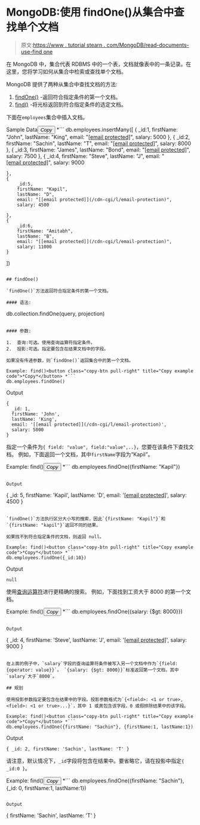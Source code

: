 # MongoDB:使用 findOne()从集合中查找单个文档

> 原文:[https://www . tutorial stearn . com/MongoDB/read-documents-use-find one](https://www.tutorialsteacher.com/mongodb/read-documents-using-findone)

在 MongoDB 中，集合代表 RDBMS 中的一个表，文档就像表中的一条记录。在这里，您将学习如何从集合中检索或查找单个文档。

MongoDB 提供了两种从集合中查找文档的方法:

1.  [findOne()](#findone) -返回符合指定条件的第一个文档。
2.  [find()](/mongodb/read-documents-using-find) -将光标返回到符合指定条件的选定文档。

下面在`employees`集合中插入文档。

Sample Data<button class="copy-btn pull-right" title="Copy example code">*Copy*</button> *```
db.employees.insertMany([
    { 
        _id:1,
        firstName: "John",
        lastName: "King",
        email: "[[email protected]](/cdn-cgi/l/email-protection)",
        salary: 5000
    },
    { 
        _id:2,
        firstName: "Sachin",
        lastName: "T",
        email: "[[email protected]](/cdn-cgi/l/email-protection)",
        salary: 8000
    },
    { 
        _id:3,
        firstName: "James",
        lastName: "Bond",
        email: "[[email protected]](/cdn-cgi/l/email-protection)",
        salary: 7500
    },
    { 
        _id:4,
        firstName: "Steve",
        lastName: "J",
        email: "[[email protected]](/cdn-cgi/l/email-protection)",
        salary: 9000

    },
    { 
        _id:5,
        firstName: "Kapil",
        lastName: "D",
        email: "[[email protected]](/cdn-cgi/l/email-protection)",
        salary: 4500

    },
    { 
        _id:6,
        firstName: "Amitabh",
        lastName: "B",
        email: "[[email protected]](/cdn-cgi/l/email-protection)",
        salary: 11000
    }
]) 
```

## findOne()

`findOne()`方法返回符合指定条件的第一个文档。

#### 语法:

```
db.collection.findOne(query, projection)
```

#### 参数:

1.  查询:可选。使用查询运算符指定条件。
2.  投影:可选。指定要包含在结果文档中的字段。

如果没有传递参数，则`findOne()`返回集合中的第一个文档。

Example: find()<button class="copy-btn pull-right" title="Copy example code">*Copy*</button> *```
db.employees.findOne() 
```

Output

```
{
  _id: 1,
  firstName: 'John',
  lastName: 'King',
  email: '[[email protected]](/cdn-cgi/l/email-protection)',
  salary: 5000
} 
```

指定一个条件为`{ field: "value", field:"value",..}`，您要在该条件下查找文档。 例如，下面返回一个文档，其中`firstName`字段为“Kapil”。

Example: find()<button class="copy-btn pull-right" title="Copy example code">*Copy*</button> *```
db.employees.findOne({firstName: "Kapil"}) 
```

Output

```
{
  _id: 5,
  firstName: 'Kapil',
  lastName: 'D',
  email: '[[email protected]](/cdn-cgi/l/email-protection)',
  salary: 4500
} 
```

`findOne()`方法执行区分大小写的搜索，因此`{firstName: "Kapil"}`和`{firstName: "kapil"}`返回不同的结果。

如果找不到符合指定条件的文档，则返回 null。

Example: find()<button class="copy-btn pull-right" title="Copy example code">*Copy*</button> *```
db.employees.findOne({_id:10}) 
```

Output

```
null 
```

使用[查询运算符](https://docs.mongodb.com/manual/reference/operator/)进行更精确的搜索。 例如，下面找到工资大于 8000 的第一个文档。

Example: find()<button class="copy-btn pull-right" title="Copy example code">*Copy*</button> *```
db.employees.findOne({salary: {$gt: 8000}}) 
```

Output

```
{
  _id: 4,
  firstName: 'Steve',
  lastName: 'J',
  email: '[[email protected]](/cdn-cgi/l/email-protection)',
  salary: 9000
} 
```

在上面的例子中，`salary`字段的查询运算符条件被写入另一个文档中作为`{field: {operator: value}}`。 `{salary: {$gt: 8000}}`标准返回第一个文档，其中`salary`大于`8000`。

## 规划

使用投影参数指定要包含在结果中的字段。投影参数格式为`{<field>: <1 or true>, <field>: <1 or true>...}`，其中 1 或真包含该字段，0 或假排除结果中的该字段。

Example: find()<button class="copy-btn pull-right" title="Copy example code">*Copy*</button> *```
db.employees.findOne({firstName: "Sachin"}, {firstName:1, lastName:1}) 
```

Output

```
{ _id: 2, firstName: 'Sachin', lastName: 'T' } 
```

请注意，默认情况下，`_id`字段将包含在结果中。要省略它，请在投影中指定`{ _id:0 }`。

Example: find()<button class="copy-btn pull-right" title="Copy example code">*Copy*</button> *```
db.employees.findOne({firstName: "Sachin"}, {_id: 0, firstName:1, lastName:1}) 
```

Output

```
{ firstName: 'Sachin', lastName: 'T' } 
```*******